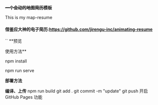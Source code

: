 **~~~~**一个会动的地图简历模板**~~~~**

This is my map-resume

#### **借鉴应大神的电子简历**:https://github.com/jirengu-inc/animating-resume

``
**预览

使用方法**

npm install

npm run serve

**部署方法**

**编译、上传**
npm run build
git add .
git commit -m "update"
git push
开启 GitHub Pages 功能